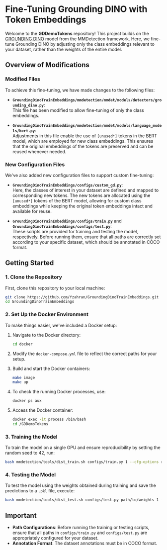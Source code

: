 
# Fine-Tuning Grounding DINO with Token Embeddings

Welcome to the **GDDemoTokens** repository! This project builds on the [GROUNDING DINO](https://github.com/open-mmlab/mmdetection/blob/main/configs/grounding_dino/README.md) model from the MMDetection framework. Here, we fine-tune Grounding DINO by adjusting only the class embeddings relevant to your dataset, rather than the weights of the entire model.

## Overview of Modifications

### Modified Files
To achieve this fine-tuning, we have made changes to the following files:

- **`GroundingDinoTrainEmbeddings/mmdetection/mmdet/models/detectors/grounding_dino.py`**:  
  This file has been modified to allow fine-tuning of only the class embeddings.
  
- **`GroundingDinoTrainEmbeddings/mmdetection/mmdet/models/language_models/bert.py`**:  
Adjustments in this file enable the use of `[unused*]` tokens in the BERT model, which are employed for new class embeddings. This ensures that the original embeddings of the tokens are preserved and can be reused whenever needed.

### New Configuration Files
We've also added new configuration files to support custom fine-tuning:

- **`GroundingDinoTrainEmbeddings/configs/custom_gd.py`**:  
  Here, the classes of interest in your dataset are defined and mapped to corresponding new tokens. The new tokens are allocated using the `[unused*]` tokens of the BERT model, allowing for custom class embeddings while keeping the original token embeddings intact and available for reuse.

- **`GroundingDinoTrainEmbeddings/configs/train.py`** and **`GroundingDinoTrainEmbeddings/configs/test.py`**:  
  These scripts are provided for training and testing the model, respectively. Before running them, ensure that all paths are correctly set according to your specific dataset, which should be annotated in COCO format.

## Getting Started

### 1. Clone the Repository
First, clone this repository to your local machine:

```bash
git clone https://github.com/Yzahran/GroundingDinoTrainEmbeddings.git
cd GroundingDinoTrainEmbeddings
```

### 2. Set Up the Docker Environment
To make things easier, we've included a Docker setup:

1. Navigate to the Docker directory:
    ```bash
    cd docker
    ```

2. Modify the `docker-compose.yml` file to reflect the correct paths for your setup.

3. Build and start the Docker containers:
    ```bash
    make image
    make up
    ```

4. To check the running Docker processes, use:
    ```bash
    docker ps aux
    ```

5. Access the Docker container:
    ```bash
    docker exec -it process /bin/bash
    cd /GDDemoTokens
    ```

### 3. Training the Model
To train the model on a single GPU and ensure reproducibility by setting the random seed to 42, run:

```bash
bash mmdetection/tools/dist_train.sh configs/train.py 1 --cfg-options randomness.seed=42 randomness.deterministic=True
```

### 4. Testing the Model
To test the model using the weights obtained during training and save the predictions to a `.pkl` file, execute:

```bash
bash mmdetection/tools/dist_test.sh configs/test.py path/to/weights 1 --out path/to/save/predictions
```

## Important

- **Path Configurations**: Before running the training or testing scripts, ensure that all paths in `configs/train.py` and `configs/test.py` are appropriately configured for your dataset.
- **Annotation Format**: The dataset annotations must be in COCO format.

